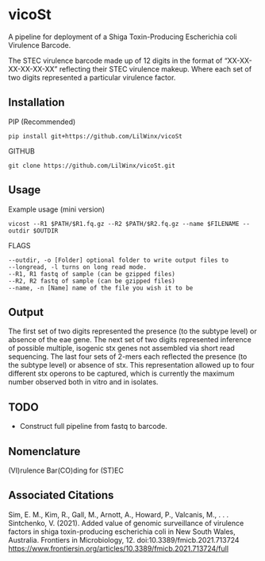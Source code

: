 # vicoSt

A pipeline for deployment of a Shiga Toxin-Producing Escherichia coli Virulence Barcode.

The STEC virulence barcode made up of 12 digits in the format of “XX-XX-XX-XX-XX-XX” reflecting their STEC virulence makeup. Where each set of two digits represented a particular virulence factor.

## Installation

PIP (Recommended)
```
pip install git+https://github.com/LilWinx/vicoSt
```
GITHUB
```
git clone https://github.com/LilWinx/vicoSt.git
```

## Usage
Example usage (mini version)

```
vicost --R1 $PATH/$R1.fq.gz --R2 $PATH/$R2.fq.gz --name $FILENAME --outdir $OUTDIR
```

FLAGS

```
--outdir, -o [Folder] optional folder to write output files to
--longread, -l turns on long read mode.
--R1, R1 fastq of sample (can be gzipped files)
--R2, R2 fastq of sample (can be gzipped files)
--name, -n [Name] name of the file you wish it to be
```

## Output

The first set of two digits represented the presence (to the subtype level) or absence of the eae gene. The next set of two digits represented inference of possible multiple, isogenic stx genes not assembled via short read sequencing. The last four sets of 2-mers each reflected the presence (to the subtype level) or absence of stx. This representation allowed up to four different stx operons to be captured, which is currently the maximum number observed both in vitro and in isolates.

## TODO
 - Construct full pipeline from fastq to barcode.

## Nomenclature
(VI)rulence Bar(CO)ding for (ST)EC

## Associated Citations
Sim, E. M., Kim, R., Gall, M., Arnott, A., Howard, P., Valcanis, M., . . . Sintchenko, V. (2021). Added value of genomic surveillance of virulence factors in shiga toxin-producing escherichia coli in New South Wales, Australia. Frontiers in Microbiology, 12. doi:10.3389/fmicb.2021.713724
https://www.frontiersin.org/articles/10.3389/fmicb.2021.713724/full
